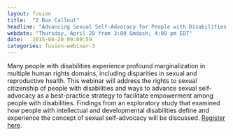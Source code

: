 ```yaml
---
layout: fusion
title:  "2 Box Callout"
headline: "Advancing Sexual Self-Advocacy for People with Disabilities "
webdate: "Thursday, April 28 from 3:00 &mdash; 4:00 pm EDT"
date:   2015-08-20 09:09:59
categories: fusion-webinar-3
---
```

Many people with disabilities experience profound marginalization in multiple human rights domains, including disparities in sexual and reproductive health. This webinar will address the rights to sexual citizenship of people with disabilities and ways to advance sexual self-advocacy as a best-practice strategy to facilitate empowerment among people with disabilities. Findings from an exploratory study that examined how people with intellectual and developmental disabilities define and experience the concept of sexual self-advocacy will be discussed. <a href="http://www.bit.ly/1Smnc3y">Register here</a>.